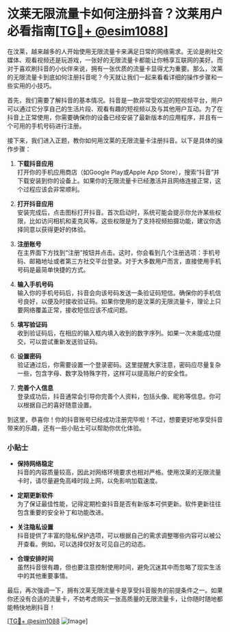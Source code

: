 # 汶莱无限流量卡如何注册抖音？汶莱用户必看指南[[TG💪+ @esim1088](https://t.me/s/esim1088)]

在汶莱，越来越多的人开始使用无限流量卡来满足日常的网络需求。无论是刷社交媒体、观看视频还是玩游戏，一张好的无限流量卡都能让你畅享互联网的美好。而对于喜欢刷抖音的小伙伴来说，拥有一张优质的流量卡显得尤为重要。那么，汶莱的无限流量卡到底如何注册抖音呢？今天就让我们一起来看看详细的操作步骤和一些实用的小技巧。

首先，我们需要了解抖音的基本情况。抖音是一款非常受欢迎的短视频平台，用户可以通过它分享自己的生活片段、观看有趣的短视频以及与其他用户互动。为了在抖音上正常使用，你需要确保你的设备已经安装了最新版本的应用程序，并且有一个可用的手机号码进行注册。

接下来，我们进入正题，教你如何用汶莱的无限流量卡注册抖音。以下是具体的操作步骤：

1. **下载抖音应用**  
   打开你的手机应用商店（如Google Play或Apple App Store），搜索“抖音”并下载安装到你的设备上。如果你的无限流量卡已经激活并且网络连接正常，这个过程应该会非常顺利。

2. **打开抖音应用**  
   安装完成后，点击图标打开抖音。首次启动时，系统可能会提示你允许某些权限，比如访问相机和麦克风等。这些权限是为了支持视频拍摄功能，建议你选择同意以获得更好的体验。

3. **注册账号**  
   在主界面下方找到“注册”按钮并点击。这时，你会看到几个注册选项：手机号码、邮箱地址或者第三方社交平台登录。对于大多数用户而言，直接使用手机号码是最简单快捷的方式。

4. **输入手机号码**  
   输入你的手机号码后，抖音会向该号码发送一条验证码短信。确保你的手机信号良好，以便及时接收验证码。如果你使用的是汶莱的无限流量卡，理论上只要网络覆盖正常，接收短信应该不成问题。

5. **填写验证码**  
   收到验证码后，在相应的输入框内填入收到的数字序列。如果一次未能成功提交，可以尝试重新发送验证码。

6. **设置密码**  
   验证通过后，你需要设置一个登录密码。这里提醒大家注意，密码应尽量复杂一些，包含字母、数字及特殊字符，这样可以提高账户的安全性。

7. **完善个人信息**  
   登录成功后，抖音通常会引导你完善个人资料，包括头像、昵称等信息。你可以根据自己的喜好随意设置。

到这里，恭喜你！你的抖音账号已经成功注册完毕啦！不过，想要更好地享受抖音带来的乐趣，还有一些小贴士可以帮助你优化体验。

### 小贴士

- **保持网络稳定**  
  抖音的内容质量较高，因此对网络环境要求也相对严格。使用汶莱的无限流量卡时，请尽量避免高峰时段上网，以免影响加载速度。

- **定期更新软件**  
  为了保证最佳性能，记得定期检查抖音是否有新版本可供更新。软件更新往往包含重要的安全补丁和功能改进。

- **关注隐私设置**  
  抖音提供了丰富的隐私保护选项，可以根据自己的需求调整哪些内容可以被公开查看。例如，可以选择仅好友可见自己的动态。

- **合理安排时间**  
  虽然抖音很有趣，但也要注意控制使用时间，避免沉迷其中而忽略了现实生活中的其他重要事情。

最后，再次强调一下，拥有汶莱无限流量卡是享受抖音服务的前提条件之一。如果你还没有合适的流量卡，不妨考虑购买一张高质量的无限流量卡，让你随时随地都能畅快地刷抖音！

[[TG💪+ @esim1088](https://t.me/s/esim1088) ![Image](https://i.postimg.cc/4NQfJmqS/Snipaste-2025-05-13-00-14-12.png)]